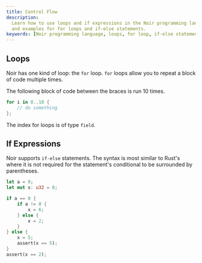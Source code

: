 ```yaml
---
title: Control Flow
description:
  Learn how to use loops and if expressions in the Noir programming language. Discover the syntax
  and examples for for loops and if-else statements.
keywords: [Noir programming language, loops, for loop, if-else statements, Rust syntax]
---
```


## Loops

Noir has one kind of loop: the `for` loop. `for` loops allow you to repeat a block of code multiple
times.

The following block of code between the braces is run 10 times.

```rust
for i in 0..10 {
    // do something
};
```

The index for loops is of type `field`.

## If Expressions

Noir supports `if-else` statements. The syntax is most similar to Rust's where it is not required
for the statement's conditional to be surrounded by parentheses.

```rust
let a = 0;
let mut x: u32 = 0;

if a == 0 {
    if a != 0 {
        x = 6;
    } else {
        x = 2;
    }
} else {
    x = 5;
    assert(x == 5);
}
assert(x == 2);
```
